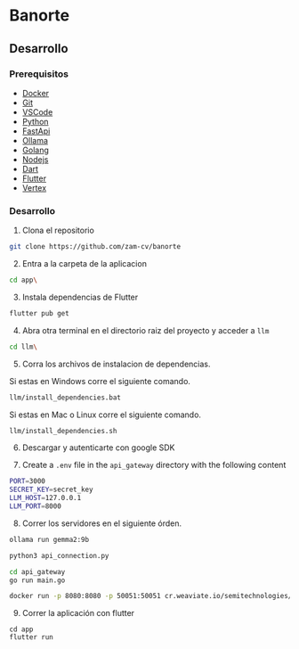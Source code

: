 # Banorte

## Desarrollo

### Prerequisitos

- [Docker](https://docs.docker.com/engine/install/)
- [Git](https://git-scm.com/downloads)
- [VSCode](https://code.visualstudio.com/download)
- [Python](https://www.python.org/downloads/)
- [FastApi](https://fastapi.tiangolo.com/#installation)
- [Ollama](https://ollama.com/)
- [Golang](https://golang.org/doc/install)
- [Nodejs](https://nodejs.org/en/download/package-manager)
- [Dart](https://dart.dev/get-dart)
- [Flutter](https://docs.flutter.dev/get-started/install)
- [Vertex](https://cloud.google.com/vertex-ai?hl=es-419)

### Desarrollo

1. Clona el repositorio

```bash
git clone https://github.com/zam-cv/banorte
```

2. Entra a la carpeta de la aplicacion

```bash
cd app\
```

3. Instala dependencias de Flutter

```bash
flutter pub get
```

4. Abra otra terminal en el directorio raiz del proyecto y acceder a `llm`

```bash
cd llm\
```

5. Corra los archivos de instalacion de dependencias. 

Si estas en Windows corre el siguiente comando.

```bash
llm/install_dependencies.bat
```

Si estas en Mac o Linux corre el siguiente comando.

```bash
llm/install_dependencies.sh
```
6. Descargar y autenticarte con google SDK


7. Create a `.env` file in the `api_gateway` directory with the following content

```bash
PORT=3000
SECRET_KEY=secret_key
LLM_HOST=127.0.0.1
LLM_PORT=8000
```

8. Correr los servidores en el siguiente órden.

```bash
ollama run gemma2:9b
```

```bash
python3 api_connection.py
```

```bash
cd api_gateway
go run main.go
```

```bash
docker run -p 8080:8080 -p 50051:50051 cr.weaviate.io/semitechnologies/weaviate:1.24.8
```

9. Correr la aplicación con flutter
```
cd app
flutter run
```